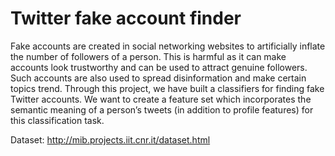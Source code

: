 # Twitter fake account finder

Fake accounts are created in social networking websites to artificially inflate the number of followers of a person. This is harmful as it can make accounts look trustworthy and can be used to attract genuine followers. Such accounts are also used to spread disinformation and make certain topics trend. Through this project, we have built a classifiers for finding fake Twitter accounts. We want to create a feature set which incorporates the semantic meaning of a person’s tweets (in addition to profile features) for this classification task.

Dataset: http://mib.projects.iit.cnr.it/dataset.html
